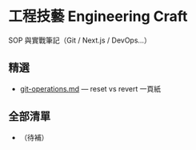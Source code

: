 # 工程技藝 Engineering Craft

SOP 與實戰筆記（Git / Next.js / DevOps...）

## 精選

- [git-operations.md](./git-operations.md) — reset vs revert 一頁紙

## 全部清單

- （待補）
